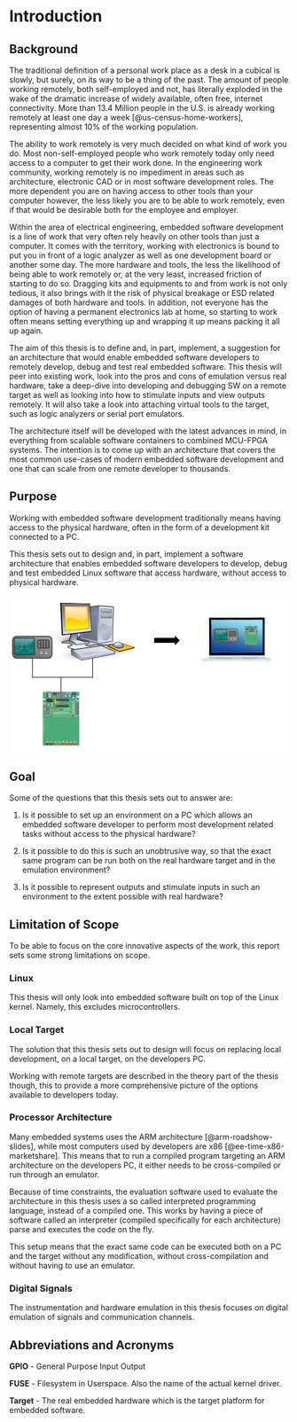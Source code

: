 # Introduction

## Background
The traditional definition of a personal work place as a desk in a cubical is slowly, but surely, on its way to be a thing of the past. The amount of people working remotely, both self-employed and not, has literally exploded in the wake of the dramatic increase of widely available, often free, internet connectivity. More than 13.4 Million people in the U.S. is already working remotely at least one day a week [@us-census-home-workers], representing almost 10% of the working population.

The ability to work remotely is very much decided on what kind of work you do. Most non-self-employed people who work remotely today only need access to a computer to get their work done. In the engineering work community, working remotely is no impediment in areas such as architecture, electronic CAD or in most software development roles. The more dependent you are on having access to other tools than your computer however, the less likely you are to be able to work remotely, even if that would be desirable both for the employee and employer.

Within the area of electrical engineering, embedded software development is a line of work that very often rely heavily on other tools than just a computer. It comes with the territory, working with electronics is bound to put you in front of a logic analyzer as well as one development board or another some day. The more hardware and tools, the less the likelihood of being able to work remotely or, at the very least, increased friction of starting to do so. Dragging kits and equipments to and from work is not only tedious, it also brings with it the risk of physical breakage or ESD related damages of both hardware and tools. In addition, not everyone has the option of having a permanent electronics lab at home, so starting to work often means setting everything up and wrapping it up means packing it all up again.

The aim of this thesis is to define and, in part, implement, a suggestion for an architecture that would enable embedded software developers to remotely develop, debug and test real embedded software. This thesis will peer into existing work, look into the pros and cons of emulation versus real hardware, take a deep-dive into developing and debugging SW on a remote target as well as looking into how to stimulate inputs and view outputs remotely. It will also take a look into attaching virtual tools to the target, such as logic analyzers or serial port emulators.

The architecture itself will be developed with the latest advances in mind, in everything from scalable software containers to combined MCU-FPGA systems. The intention is to come up with an architecture that covers the most common use-cases of modern embedded software development and one that can scale from one remote developer to thousands.

## Purpose
Working with embedded software development traditionally means having access to the physical hardware, often in the form of a development kit connected to a PC.

This thesis sets out to design and, in part, implement a software architecture that enables embedded software developers to develop, debug and test embedded Linux software that access hardware, without access to physical hardware.

![Development without access to hardware \label{1_2}](source/figures/1_2.png)

## Goal
Some of the questions that this thesis sets out to answer are:

1. Is it possible to set up an environment on a PC which allows an embedded software developer to perform most development related tasks without access to the physical hardware?

2. Is it possible to do this is such an unobtrusive way, so that the exact same program can be run both on the real hardware target and in the emulation environment?

3. Is it possible to represent outputs and stimulate inputs in such an environment to the extent possible with real hardware?

## Limitation of Scope
To be able to focus on the core innovative aspects of the work, this report sets some strong limitations on scope.

### Linux
This thesis will only look into embedded software built on top of the Linux kernel. Namely, this excludes microcontrollers.

### Local Target
The solution that this thesis sets out to design will focus on replacing local development, on a local target, on the developers PC.

Working with remote targets are described in the theory part of the thesis though, this to provide a more comprehensive picture of the options available to developers today.

### Processor Architecture
Many embedded systems uses the ARM architecture [@arm-roadshow-slides], while most computers used by developers are x86 [@ee-time-x86-marketshare]. This means that to run a compiled program targeting an ARM architecture on the developers PC, it either needs to be cross-compiled or run through an emulator.

Because of time constraints, the evaluation software used to evaluate the architecture in this thesis uses a so called interpreted programming language, instead of a compiled one. This works by having a piece of software called an interpreter (compiled specifically for each architecture) parse and executes the code on the fly.

This setup means that the exact same code can be executed both on a PC and the target without any modification, without cross-compilation and without having to use an emulator.

### Digital Signals
The instrumentation and hardware emulation in this thesis focuses on digital emulation of signals and communication channels.

## Abbreviations and Acronyms

**GPIO** - General Purpose Input Output

**FUSE** - Filesystem in Userspace. Also the name of the actual kernel driver.

**Target** - The real embedded hardware which is the target platform for embedded software.
